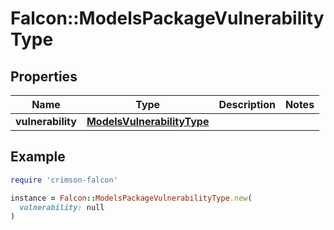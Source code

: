 # Falcon::ModelsPackageVulnerabilityType

## Properties

| Name | Type | Description | Notes |
| ---- | ---- | ----------- | ----- |
| **vulnerability** | [**ModelsVulnerabilityType**](ModelsVulnerabilityType.md) |  |  |

## Example

```ruby
require 'crimson-falcon'

instance = Falcon::ModelsPackageVulnerabilityType.new(
  vulnerability: null
)
```

